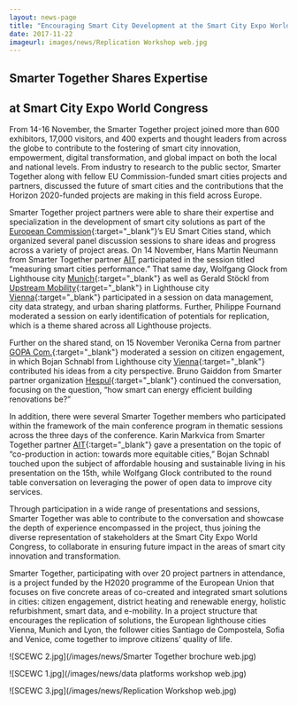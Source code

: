 ```yaml
---
layout: news-page
title: "Encouraging Smart City Development at the Smart City Expo World Congress"
date: 2017-11-22
imageurl: images/news/Replication Workshop web.jpg
---
```


<div class="multiline">
<h2><span class="ornament-news">Smarter Together Shares Expertise</span></h2>
<h2><span class="ornament-news">at Smart City Expo World Congress</span></h2>
</div>

From 14-16 November, the Smarter Together project joined more than 600 exhibitors, 17,000 visitors, and 400 experts and thought leaders from across the globe to contribute to the fostering of smart city innovation, empowerment, digital transformation, and global impact on both the local and national levels. From industry to research to the public sector, Smarter Together along with fellow EU Commission-funded smart cities projects and partners, discussed the future of smart cities and the contributions that the Horizon 2020-funded projects are making in this field across Europe.

Smarter Together project partners were able to share their expertise and specialization in the development of smart city solutions as part of the [European Commission](https://ec.europa.eu/commission/index_en){:target="_blank"}’s EU Smart Cities stand, which organized several panel discussion sessions to share ideas and progress across a variety of project areas. On 14 November, Hans Martin Neumann from Smarter Together partner [AIT](https://www.ait.ac.at/en/) participated in the session titled “measuring smart cities performance.” That same day, Wolfgang Glock from Lighthouse city [Munich](https://www.muenchen.de/rathaus/Stadtverwaltung/Referat-fuer-Arbeit-und-Wirtschaft/Europa/Smart-Cities.html){:target="_blank"} as well as Gerald Stöckl from [Upstream Mobility](https://www.upstream-mobility.at/){:target="_blank"} in Lighthouse city [Vienna](http://www.smartertogether.at/){:target="_blank"} participated in a session on data management, city data strategy, and urban sharing platforms. Further, Philippe Fournand moderated a session on early identification of potentials for replication, which is a theme shared across all Lighthouse projects.

Further on the shared stand, on 15 November Veronika Cerna from partner [GOPA Com.](https://gopacom.eu/){:target="_blank"} moderated a session on citizen engagement, in which Bojan Schnabl from Lighthouse city [Vienna](http://www.smartertogether.at/){:target="_blank"} contributed his ideas from a city perspective. Bruno Gaiddon from Smarter partner organization [Hespul](http://www.hespul.org/){:target="_blank"} continued the conversation, focusing on the question, “how smart can energy efficient building renovations be?”

In addition, there were several Smarter Together members who participated within the framework of the main conference program in thematic sessions across the three days of the conference. Karin Markvica from Smarter Together partner [AIT](https://www.ait.ac.at/en/){:target="_blank"} gave a presentation on the topic of “co-production in action: towards more equitable cities,” Bojan Schnabl touched upon the subject of affordable housing and sustainable living in his presentation on the 15th, while Wolfgang Glock contributed to the round table conversation on leveraging the power of open data to improve city services. 

Through participation in a wide range of presentations and sessions, Smarter Together was able to contribute to the conversation and showcase the depth of experience encompassed in the project, thus joining the diverse representation of stakeholders at the Smart City Expo World Congress, to collaborate in ensuring future impact in the areas of smart city innovation and transformation.

Smarter Together, participating with over 20 project partners in attendance, is a project funded by the H2020 programme of the European Union that focuses on five concrete areas of co-created and integrated smart solutions in cities: citizen engagement, district heating and renewable energy, holistic refurbishment, smart data, and e-mobility. In a project structure that encourages the replication of solutions, the European lighthouse cities Vienna, Munich and Lyon, the follower cities Santiago de Compostela, Sofia and Venice, come together to improve citizens’ quality of life.

![SCEWC 2.jpg](/images/news/Smarter Together brochure web.jpg)

![SCEWC 1.jpg](/images/news/data platforms workshop web.jpg)

![SCEWC 3.jpg](/images/news/Replication Workshop web.jpg)

